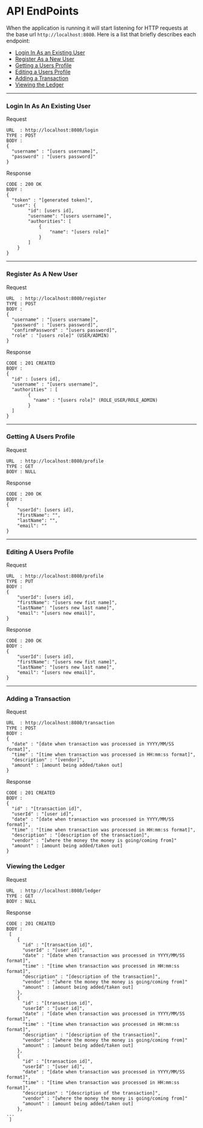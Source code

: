# API EndPoints
When the application is running it will start listening for HTTP requests at the base url `http://localhost:8080`. Here is a list that briefly describes each endpoint:
- [Login In As an Existing User](#login-in-as-an-existing-user)
- [Register As a New User](#register-as-a-new-user)
- [Getting a Users Profile](#getting-a-users-profile)
- [Editing a Users Profile](#editing-a-users-profile)
- [Adding a Transaction](#adding-a-deposit)
- [Viewing the Ledger](#viewing-the-ledger)

---
### Login In As An Existing User
Request
```
URL  : http://localhost:8080/login
TYPE : POST
BODY :
{
  "username" : "[users username]",
  "password" : "[users password]"
}
```
Response
```
CODE : 200 OK
BODY :
{
  "token" : "[generated token]",
  "user": {
        "id": [users id],
        "username": "[users username]",
        "authorities": [
            {
                "name": "[users role]"
            }
        ]
    }
}
```
---
### Register As A New User
Request
```
URL  : http://localhost:8080/register
TYPE : POST
BODY :
{
  "username" : "[users username]",
  "password" : "[users password]",
  "confirmPassword" : "[users password]",
  "role" : "[users role]" (USER/ADMIN)
}
```
Response
```
CODE : 201 CREATED
BODY :
{
  "id" : [users id],
  "username" : "[users username]",
  "authorities" : [
        {
          "name" : "[users role]" (ROLE_USER/ROLE_ADMIN)
        }
  ]
}
```
---
### Getting A Users Profile
Request
```
URL  : http://localhost:8080/profile
TYPE : GET
BODY : NULL
```
Response
```
CODE : 200 OK
BODY :
{
    "userId": [users id],
    "firstName": "",
    "lastName": "",
    "email": ""
}
```
---
### Editing A Users Profile
Request
```
URL  : http://localhost:8080/profile
TYPE : PUT
BODY :
{
    "userId": [users id],
    "firstName": "[users new fist name]",
    "lastName": "[users new last name]",
    "email": "[users new email]",
}
```
Response
```
CODE : 200 OK
BODY :
{
    "userId": [users id],
    "firstName": "[users new fist name]",
    "lastName": "[users new last name]",
    "email": "[users new email]",
}
```
---
### Adding a Transaction
Request
```
URL  : http://localhost:8080/transaction
TYPE : POST
BODY :
{
  "date" : "[date when transaction was processed in YYYY/MM/SS format]",
  "time" : "[time when transaction was processed in HH:mm:ss format]",
  "description" : "[vendor]",
  "amount" : [amount being added/taken out]
}
```
Response
```
CODE : 201 CREATED
BODY :
{
  "id" : "[transaction id]",
  "userId" : "[user id]",
  "date" : "[date when transaction was processed in YYYY/MM/SS format]",
  "time" : "[time when transaction was processed in HH:mm:ss format]",
  "description" : "[description of the transaction]",
  "vendor" : "[where the money the money is going/coming from]"
  "amount" : [amount being added/taken out] 
}
```
### Viewing the Ledger
Request
```
URL  : http://localhost:8080/ledger
TYPE : GET
BODY : NULL
```
Response
```
CODE : 201 CREATED
BODY :
 [
    {
      "id" : "[transaction id]",
      "userId" : "[user id]",
      "date" : "[date when transaction was processed in YYYY/MM/SS format]",
      "time" : "[time when transaction was processed in HH:mm:ss format]",
      "description" : "[description of the transaction]",
      "vendor" : "[where the money the money is going/coming from]"
      "amount" : [amount being added/taken out] 
    },
    {
      "id" : "[transaction id]",
      "userId" : "[user id]",
      "date" : "[date when transaction was processed in YYYY/MM/SS format]",
      "time" : "[time when transaction was processed in HH:mm:ss format]",
      "description" : "[description of the transaction]",
      "vendor" : "[where the money the money is going/coming from]"
      "amount" : [amount being added/taken out] 
    },
    {
      "id" : "[transaction id]",
      "userId" : "[user id]",
      "date" : "[date when transaction was processed in YYYY/MM/SS format]",
      "time" : "[time when transaction was processed in HH:mm:ss format]",
      "description" : "[description of the transaction]",
      "vendor" : "[where the money the money is going/coming from]"
      "amount" : [amount being added/taken out] 
    },
...
 ]
```
